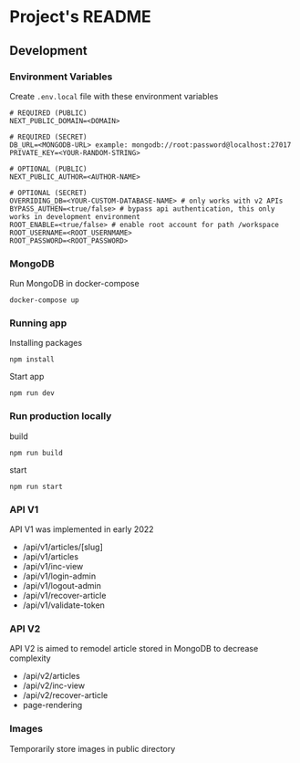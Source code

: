# Project's README

## Development

### Environment Variables

Create `.env.local` file with these environment variables

```
# REQUIRED (PUBLIC)
NEXT_PUBLIC_DOMAIN=<DOMAIN>

# REQUIRED (SECRET)
DB_URL=<MONGODB-URL> example: mongodb://root:password@localhost:27017
PRIVATE_KEY=<YOUR-RANDOM-STRING>

# OPTIONAL (PUBLIC)
NEXT_PUBLIC_AUTHOR=<AUTHOR-NAME>

# OPTIONAL (SECRET)
OVERRIDING_DB=<YOUR-CUSTOM-DATABASE-NAME> # only works with v2 APIs
BYPASS_AUTHEN=<true/false> # bypass api authentication, this only works in development environment
ROOT_ENABLE=<true/false> # enable root account for path /workspace
ROOT_USERNAME=<ROOT_USERNMAME>
ROOT_PASSWORD=<ROOT_PASSWORD>
```

### MongoDB

Run MongoDB in docker-compose

```
docker-compose up
```

### Running app

Installing packages

```
npm install
```

Start app

```
npm run dev
```

### Run production locally

build

```
npm run build
```

start

```
npm run start
```

### API V1

API V1 was implemented in early 2022

- /api/v1/articles/[slug]
- /api/v1/articles
- /api/v1/inc-view
- /api/v1/login-admin
- /api/v1/logout-admin
- /api/v1/recover-article
- /api/v1/validate-token

### API V2

API V2 is aimed to remodel article stored in MongoDB to decrease complexity

- /api/v2/articles
- /api/v2/inc-view
- /api/v2/recover-article
- page-rendering

### Images

Temporarily store images in public directory
